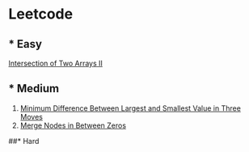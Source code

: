 # Leetcode

## * Easy
[Intersection of Two Arrays II](https://github.com/iamabirakash/Leetcode/tree/main/Intersection_Two_Arrays)

## * Medium
1. [Minimum Difference Between Largest and Smallest Value in Three Moves](https://github.com/iamabirakash/Leetcode/tree/main/Minimum_Difference)
2. [Merge Nodes in Between Zeros](https://github.com/iamabirakash/Leetcode/tree/main/Merged_Notes_Between_Zeros)

##* Hard
